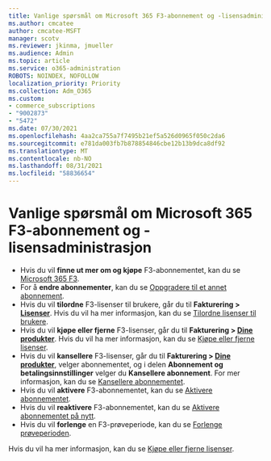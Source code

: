 ```yaml
---
title: Vanlige spørsmål om Microsoft 365 F3-abonnement og -lisensadministrasjon
ms.author: cmcatee
author: cmcatee-MSFT
manager: scotv
ms.reviewer: jkinma, jmueller
ms.audience: Admin
ms.topic: article
ms.service: o365-administration
ROBOTS: NOINDEX, NOFOLLOW
localization_priority: Priority
ms.collection: Adm_O365
ms.custom:
- commerce_subscriptions
- "9002873"
- "5472"
ms.date: 07/30/2021
ms.openlocfilehash: 4aa2ca755a7f7495b21ef5a526d0965f050c2da6
ms.sourcegitcommit: e781da003fb7b878854846cbe12b13b9dca8df92
ms.translationtype: MT
ms.contentlocale: nb-NO
ms.lasthandoff: 08/31/2021
ms.locfileid: "58836654"
---
```

# <a name="microsoft-365-f3-subscription-and-license-management-faq"></a>Vanlige spørsmål om Microsoft 365 F3-abonnement og -lisensadministrasjon

- Hvis du vil **finne ut mer om og kjøpe** F3-abonnementet, kan du se [Microsoft 365 F3](https://www.microsoft.com/microsoft-365/microsoft-365-enterprise-f3?activetab=pivot%3aoverviewtab).
- For å **endre abonnementer**, kan du se [Oppgradere til et annet abonnement](https://docs.microsoft.com/microsoft-365/commerce/subscriptions/upgrade-to-different-plan).
- Hvis du vil **tilordne** F3-lisenser til brukere, går du til **Fakturering > [Lisenser](https://go.microsoft.com/fwlink/p/?linkid=842264)**. Hvis du vil ha mer informasjon, kan du se [Tilordne lisenser til brukere](https://docs.microsoft.com/microsoft-365/admin/manage/assign-licenses-to-users).
- Hvis du vil **kjøpe eller fjerne** F3-lisenser, går du til **Fakturering > [Dine produkter](https://go.microsoft.com/fwlink/p/?linkid=842054)**. Hvis du vil ha mer informasjon, kan du se [Kjøpe eller fjerne lisenser](https://docs.microsoft.com/microsoft-365/commerce/licenses/buy-licenses#buy-or-remove-licenses-for-your-business-subscription).
- Hvis du vil **kansellere** F3-lisenser, går du til **Fakturering > [Dine produkter](https://go.microsoft.com/fwlink/p/?linkid=842054)**, velger abonnementet, og i delen **Abonnement og betalingsinnstillinger** velger du **Kansellere abonnement**. For mer informasjon, kan du se [Kansellere abonnementet](https://docs.microsoft.com/microsoft-365/commerce/subscriptions/cancel-your-subscription).
- Hvis du vil **aktivere** F3-abonnementet, kan du se [Aktivere abonnementet](https://docs.microsoft.com/alchemyinsights/activate-your-office-365-subscription).
- Hvis du vil **reaktivere** F3-abonnementet, kan du se [Aktivere abonnementet på nytt](https://docs.microsoft.com/alchemyinsights/reactivate-your-subscription).
- Hvis du vil **forlenge** en F3-prøveperiode, kan du se [Forlenge prøveperioden](https://docs.microsoft.com/microsoft-365/commerce/extend-your-trial).

Hvis du vil ha mer informasjon, kan du se [Kjøpe eller fjerne lisenser](https://docs.microsoft.com/microsoft-365/commerce/licenses/buy-licenses).